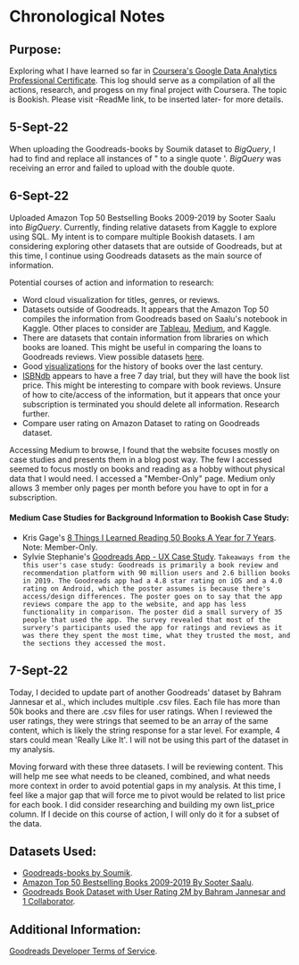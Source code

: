 # Chronological Notes

## Purpose:
Exploring what I have learned so far in [Coursera's Google Data Analytics Professional Certificate](https://www.google.com/url?sa=t&rct=j&q=&esrc=s&source=web&cd=&cad=rja&uact=8&ved=2ahUKEwjo9ZyPyv75AhVeGzQIHaScBUIQFnoECBUQAQ&url=https%3A%2F%2Fwww.coursera.org%2Fprofessional-certificates%2Fgoogle-data-analytics&usg=AOvVaw2XvP900KPIKu1611eqZ7QH). This log should serve as a compilation of all the actions, research, and progess on my final project with Coursera. The topic is Bookish. Please visit -ReadMe link, to be inserted later- for more details.

## 5-Sept-22 
When uploading the Goodreads-books by Soumik dataset to *BigQuery*, I had to find and replace all instances of " to a single quote '. 
*BigQuery* was receiving an error and failed to upload with the double quote.

## 6-Sept-22
Uploaded Amazon Top 50 Bestselling Books 2009-2019 by Sooter Saalu into *BigQuery*. Currently, finding relative datasets from Kaggle to explore using SQL. My intent is to compare multiple Bookish datasets. I am considering exploring other datasets that are outside of Goodreads, but at this time, I continue using Goodreads datasets as the main source of information. 

Potential courses of action and information to research:
- Word cloud visualization for titles, genres, or reviews.
- Datasets outside of Goodreads. It appears that the Amazon Top 50 compiles the information from Goodreads based on Saalu's notebook in Kaggle. Other places to consider are [Tableau](https://public.tableau.com/app/discover), [Medium](https://medium.com/search?q=books), and Kaggle.
- There are datasets that contain information from libraries on which books are loaned. This might be useful in comparing the loans to Goodreads reviews. View possible datasets [here](https://data.world/datasets/books).
- Good [visualizations](https://ourworldindata.org/books) for the history of books over the last century.
- [ISBNdb](https://isbndb.com/) appears to have a free 7 day trial, but they will have the book list price. This might be interesting to compare with book reviews. Unsure of how to cite/access of the information, but it appears that once your subscription is terminated you should delete all information. Research further.
- Compare user rating on Amazon Dataset to rating on Goodreads dataset.

Accessing Medium to browse, I found that the website focuses mostly on case studies and presents them in a blog post way. The few I accessed seemed to focus mostly on books and reading as a hobby without physical data that I would need. I accessed a "Member-Only" page. Medium only allows 3 member only pages per month before you have to opt in for a subscription. 

#### Medium Case Studies for Background Information to Bookish Case Study:
- Kris Gage's [8 Things I Learned Reading 50 Books A Year for 7 Years](https://medium.com/@krisgage/8-things-i-learned-reading-50-books-a-year-for-7-years-cb11c4acffb1). Note: Member-Only.
- Sylvie Stephanie's [Goodreads App - UX Case Study](https://medium.com/muzli-design-inspiration/goodreads-app-ux-case-study-2e63214fc005). `Takeaways from the this user's case study: Goodreads is primarily a book review and recommendation platform with 90 million users and 2.6 billion books in 2019. The Goodreads app had a 4.8 star rating on iOS and a 4.0 rating on Android, which the poster assumes is because there's access/design differences. The poster goes on to say that the app reviews compare the app to the website, and app has less functionality in comparison. The poster did a small survery of 35 people that used the app. The survey revealed that most of the survery's participants used the app for ratings and reviews as it was there they spent the most time, what they trusted the most, and the sections they accessed the most.`

## 7-Sept-22
Today, I decided to update part of another Goodreads' dataset by Bahram Jannesar et al., which includes multiple .csv files. Each file has more than 50k books and there are .csv files for user ratings. When I reviewed the user ratings, they were strings that seemed to be an array of the same content, which is likely the string response for a star level. For example, 4 stars could mean 'Really Like It'. I will not be using this part of the dataset in my analysis.

Moving forward with these three datasets. I will be reviewing content. This will help me see what needs to be cleaned, combined, and what needs more context in order to avoid potential gaps in my analysis. At this time, I feel like a major gap that will force me to pivot would be related to list price for each book. I did consider researching and building my own list_price column. If I decide on this course of action, I will only do it for a subset of the data.

## Datasets Used:
- [Goodreads-books by Soumik](https://www.kaggle.com/datasets/jealousleopard/goodreadsbooks).
- [Amazon Top 50 Bestselling Books 2009-2019 By Sooter Saalu](https://www.kaggle.com/datasets/sootersaalu/amazon-top-50-bestselling-books-2009-2019).
- [Goodreads Book Dataset with User Rating 2M by Bahram Jannesar and 1 Collaborator](https://www.kaggle.com/datasets/bahramjannesarr/goodreads-book-datasets-10m). 

## Additional Information:
[Goodreads Developer Terms of Service](https://www.goodreads.com/api/terms). 
